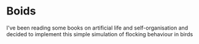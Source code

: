 # Boids
I've been reading some books on artificial life and self-organisation and decided to implement this simple simulation of flocking behaviour in birds

